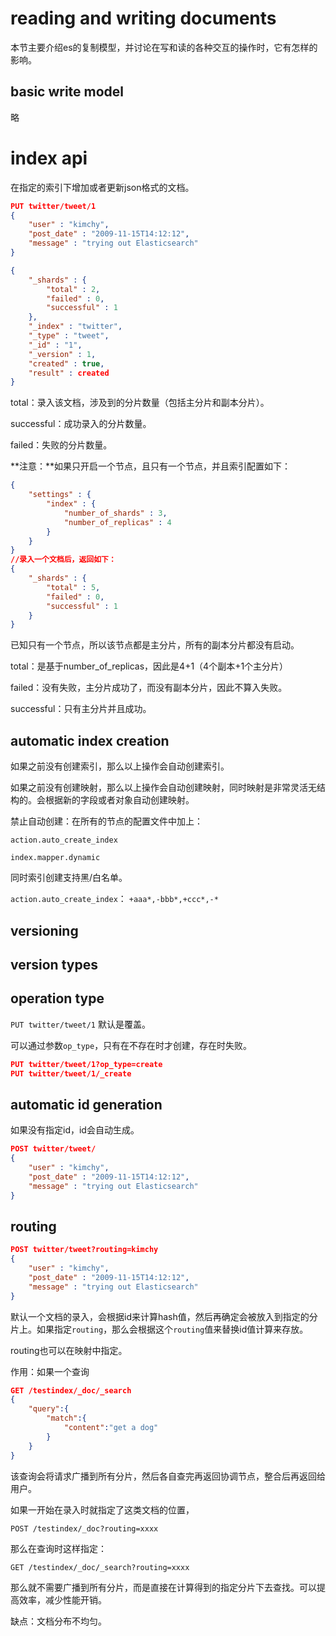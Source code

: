 # reading and writing documents

本节主要介绍es的复制模型，并讨论在写和读的各种交互的操作时，它有怎样的影响。

## basic write model

略

# index api

在指定的索引下增加或者更新json格式的文档。

```json
PUT twitter/tweet/1
{
    "user" : "kimchy",
    "post_date" : "2009-11-15T14:12:12",
    "message" : "trying out Elasticsearch"
}
```

```json
{
    "_shards" : {
        "total" : 2,
        "failed" : 0,
        "successful" : 1
    },
    "_index" : "twitter",
    "_type" : "tweet",
    "_id" : "1",
    "_version" : 1,
    "created" : true,
    "result" : created
}
```

total：录入该文档，涉及到的分片数量（包括主分片和副本分片）。

successful：成功录入的分片数量。

failed：失败的分片数量。

**注意：**如果只开启一个节点，且只有一个节点，并且索引配置如下：

```json
{
    "settings" : {
        "index" : {
            "number_of_shards" : 3, 
            "number_of_replicas" : 4
        }
    }
}
//录入一个文档后，返回如下：
{
    "_shards" : {
        "total" : 5,
        "failed" : 0,
        "successful" : 1
    }
}
```

已知只有一个节点，所以该节点都是主分片，所有的副本分片都没有启动。

total：是基于number_of_replicas，因此是4+1（4个副本+1个主分片）

failed：没有失败，主分片成功了，而没有副本分片，因此不算入失败。

successful：只有主分片并且成功。

## automatic index creation

如果之前没有创建索引，那么以上操作会自动创建索引。

如果之前没有创建映射，那么以上操作会自动创建映射，同时映射是非常灵活无结构的。会根据新的字段或者对象自动创建映射。

禁止自动创建：在所有的节点的配置文件中加上：

`action.auto_create_index`

`index.mapper.dynamic`

同时索引创建支持黑/白名单。

`action.auto_create_index`： `+aaa*,-bbb*,+ccc*,-*`

## versioning

## version types

## operation type

`PUT twitter/tweet/1` 默认是覆盖。

可以通过参数`op_type`，只有在不存在时才创建，存在时失败。

```json
PUT twitter/tweet/1?op_type=create
PUT twitter/tweet/1/_create
```

## automatic id generation

如果没有指定id，id会自动生成。

```json
POST twitter/tweet/
{
    "user" : "kimchy",
    "post_date" : "2009-11-15T14:12:12",
    "message" : "trying out Elasticsearch"
}
```

## routing

```json
POST twitter/tweet?routing=kimchy
{
    "user" : "kimchy",
    "post_date" : "2009-11-15T14:12:12",
    "message" : "trying out Elasticsearch"
}
```

默认一个文档的录入，会根据id来计算hash值，然后再确定会被放入到指定的分片上。如果指定`routing`，那么会根据这个`routing`值来替换id值计算来存放。

routing也可以在映射中指定。

作用：如果一个查询

```json
GET /testindex/_doc/_search
{
    "query":{
        "match":{
            "content":"get a dog"
        }
    }
}
```

该查询会将请求广播到所有分片，然后各自查完再返回协调节点，整合后再返回给用户。

如果一开始在录入时就指定了这类文档的位置，

`POST /testindex/_doc?routing=xxxx`

那么在查询时这样指定：

`GET /testindex/_doc/_search?routing=xxxx`

那么就不需要广播到所有分片，而是直接在计算得到的指定分片下去查找。可以提高效率，减少性能开销。

缺点：文档分布不均匀。